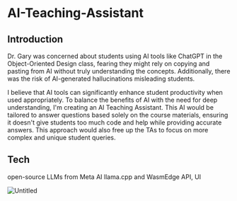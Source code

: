 # AI-Teaching-Assistant

## Introduction
Dr. Gary was concerned about students using AI tools like ChatGPT in the Object-Oriented Design class, fearing they might rely on copying and pasting from AI without truly understanding the concepts. Additionally, there was the risk of AI-generated hallucinations misleading students.

I believe that AI tools can significantly enhance student productivity when used appropriately. To balance the benefits of AI with the need for deep understanding, I'm creating an AI Teaching Assistant. This AI would be tailored to answer questions based solely on the course materials, ensuring it doesn't give students too much code and help while providing accurate answers. This approach would also free up the TAs to focus on more complex and unique student queries.

## Tech
open-source LLMs from Meta AI
llama.cpp and WasmEdge
API, UI

![Untitled](https://github.com/user-attachments/assets/90aba767-dee8-4bb3-be34-d36f40b08cc6)
